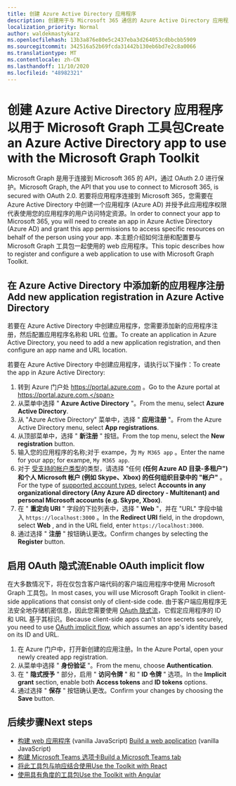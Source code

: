 ```yaml
---
title: 创建 Azure Active Directory 应用程序
description: 创建用于与 Microsoft 365 通信的 Azure Active Directory 应用程序注册
localization_priority: Normal
author: waldekmastykarz
ms.openlocfilehash: 13b3a876e80e5c2437eba3d264053cdbbcbb5909
ms.sourcegitcommit: 342516a52b69fcda31442b130eb6bd7e2c8a0066
ms.translationtype: MT
ms.contentlocale: zh-CN
ms.lasthandoff: 11/10/2020
ms.locfileid: "48982321"
---
```

# <a name="create-an-azure-active-directory-app-to-use-with-the-microsoft-graph-toolkit"></a><span data-ttu-id="a01ca-103">创建 Azure Active Directory 应用程序以用于 Microsoft Graph 工具包</span><span class="sxs-lookup"><span data-stu-id="a01ca-103">Create an Azure Active Directory app to use with the Microsoft Graph Toolkit</span></span>

<span data-ttu-id="a01ca-104">Microsoft Graph 是用于连接到 Microsoft 365 的 API，通过 OAuth 2.0 进行保护。</span><span class="sxs-lookup"><span data-stu-id="a01ca-104">Microsoft Graph, the API that you use to connect to Microsoft 365, is secured with OAuth 2.0.</span></span> <span data-ttu-id="a01ca-105">若要将应用程序连接到 Microsoft 365，您需要在 Azure Active Directory 中创建一个应用程序 (Azure AD) 并授予此应用程序权限代表使用您的应用程序的用户访问特定资源。</span><span class="sxs-lookup"><span data-stu-id="a01ca-105">In order to connect your app to Microsoft 365, you will need to create an app in Azure Active Directory (Azure AD) and grant this app permissions to access specific resources on behalf of the person using your app.</span></span> <span data-ttu-id="a01ca-106">本主题介绍如何注册和配置要与 Microsoft Graph 工具包一起使用的 web 应用程序。</span><span class="sxs-lookup"><span data-stu-id="a01ca-106">This topic describes how to register and configure a web application to use with Microsoft Graph Toolkit.</span></span>

## <a name="add-new-application-registration-in-azure-active-directory"></a><span data-ttu-id="a01ca-107">在 Azure Active Directory 中添加新的应用程序注册</span><span class="sxs-lookup"><span data-stu-id="a01ca-107">Add new application registration in Azure Active Directory</span></span>

<span data-ttu-id="a01ca-108">若要在 Azure Active Directory 中创建应用程序，您需要添加新的应用程序注册，然后配置应用程序名称和 URL 位置。</span><span class="sxs-lookup"><span data-stu-id="a01ca-108">To create an application in Azure Active Directory, you need to add a new application registration, and then configure an app name and URL location.</span></span>

<span data-ttu-id="a01ca-109">若要在 Azure Active Directory 中创建应用程序，请执行以下操作：</span><span class="sxs-lookup"><span data-stu-id="a01ca-109">To create the app in Azure Active Directory:</span></span>

1. <span data-ttu-id="a01ca-110">转到 Azure 门户处 https://portal.azure.com 。</span><span class="sxs-lookup"><span data-stu-id="a01ca-110">Go to the Azure portal at https://portal.azure.com.</span></span>
1. <span data-ttu-id="a01ca-111">从菜单中选择 " **Azure Active Directory** "。</span><span class="sxs-lookup"><span data-stu-id="a01ca-111">From the menu, select **Azure Active Directory**.</span></span>
1. <span data-ttu-id="a01ca-112">从 "Azure Active Directory" 菜单中，选择 " **应用注册** "。</span><span class="sxs-lookup"><span data-stu-id="a01ca-112">From the Azure Active Directory menu, select **App registrations**.</span></span>
1. <span data-ttu-id="a01ca-113">从顶部菜单中，选择 " **新注册** " 按钮。</span><span class="sxs-lookup"><span data-stu-id="a01ca-113">From the top menu, select the **New registration** button.</span></span>
1. <span data-ttu-id="a01ca-114">输入您的应用程序的名称;对于 exampe，为 `My M365 app` 。</span><span class="sxs-lookup"><span data-stu-id="a01ca-114">Enter the name for your app; for exampe, `My M365 app`.</span></span>
1. <span data-ttu-id="a01ca-115">对于 [受支持的帐户类型](/azure/active-directory/develop/single-and-multi-tenant-apps#who-can-sign-in-to-your-app)的类型，请选择 "任何 **(任何 Azure AD 目录-多租户") 和个人 Microsoft 帐户 (例如 Skype、Xbox) 的任何组织目录中的 "帐户"** 。</span><span class="sxs-lookup"><span data-stu-id="a01ca-115">For the type of [supported account types](/azure/active-directory/develop/single-and-multi-tenant-apps#who-can-sign-in-to-your-app), select **Accounts in any organizational directory (Any Azure AD directory - Multitenant) and personal Microsoft accounts (e.g. Skype, Xbox)**.</span></span>
1. <span data-ttu-id="a01ca-116">在 " **重定向 URI** " 字段的下拉列表中，选择 " **Web** "，并在 "URL" 字段中输入 `https://localhost:3000` 。</span><span class="sxs-lookup"><span data-stu-id="a01ca-116">In the **Redirect URI** field, in the dropdown, select **Web** , and in the URL field, enter `https://localhost:3000`.</span></span>
1. <span data-ttu-id="a01ca-117">通过选择 " **注册** " 按钮确认更改。</span><span class="sxs-lookup"><span data-stu-id="a01ca-117">Confirm changes by selecting the **Register** button.</span></span>

## <a name="enable-oauth-implicit-flow"></a><span data-ttu-id="a01ca-118">启用 OAuth 隐式流</span><span class="sxs-lookup"><span data-stu-id="a01ca-118">Enable OAuth implicit flow</span></span>

<span data-ttu-id="a01ca-119">在大多数情况下，将在仅包含客户端代码的客户端应用程序中使用 Microsoft Graph 工具包。</span><span class="sxs-lookup"><span data-stu-id="a01ca-119">In most cases, you will use Microsoft Graph Toolkit in client-side applications that consist only of client-side code.</span></span> <span data-ttu-id="a01ca-120">由于客户端应用程序无法安全地存储机密信息，因此您需要使用 [OAuth 隐式流](/azure/active-directory/develop/v2-oauth2-implicit-grant-flow?WT.mc_id=m365-10340-wmastyka)，它假定应用程序的 ID 和 URL 基于其标识。</span><span class="sxs-lookup"><span data-stu-id="a01ca-120">Because client-side apps can't store secrets securely, you need to use [OAuth implicit flow](/azure/active-directory/develop/v2-oauth2-implicit-grant-flow?WT.mc_id=m365-10340-wmastyka), which assumes an app's identity based on its ID and URL.</span></span>

1. <span data-ttu-id="a01ca-121">在 Azure 门户中，打开新创建的应用注册。</span><span class="sxs-lookup"><span data-stu-id="a01ca-121">In the Azure Portal, open your newly created app registration.</span></span>
1. <span data-ttu-id="a01ca-122">从菜单中选择 " **身份验证** "。</span><span class="sxs-lookup"><span data-stu-id="a01ca-122">From the menu, choose **Authentication**.</span></span>
1. <span data-ttu-id="a01ca-123">在 " **隐式授予** " 部分，启用 " **访问令牌** " 和 " **ID 令牌** " 选项。</span><span class="sxs-lookup"><span data-stu-id="a01ca-123">In the **Implicit grant** section, enable both **Access tokens** and **ID tokens** options.</span></span>
1. <span data-ttu-id="a01ca-124">通过选择 " **保存** " 按钮确认更改。</span><span class="sxs-lookup"><span data-stu-id="a01ca-124">Confirm your changes by choosing the **Save** button.</span></span>

## <a name="next-steps"></a><span data-ttu-id="a01ca-125">后续步骤</span><span class="sxs-lookup"><span data-stu-id="a01ca-125">Next steps</span></span>

- <span data-ttu-id="a01ca-126">[构建 web 应用程序](./build-a-web-app.md) (vanilla JavaScript) </span><span class="sxs-lookup"><span data-stu-id="a01ca-126">[Build a web application](./build-a-web-app.md) (vanilla JavaScript)</span></span>
- [<span data-ttu-id="a01ca-127">构建 Microsoft Teams 选项卡</span><span class="sxs-lookup"><span data-stu-id="a01ca-127">Build a Microsoft Teams tab</span></span>](./build-a-microsoft-teams-tab.md)
- [<span data-ttu-id="a01ca-128">将此工具包与响应结合使用</span><span class="sxs-lookup"><span data-stu-id="a01ca-128">Use the Toolkit with React</span></span>](./use-toolkit-with-react.md)
- [<span data-ttu-id="a01ca-129">使用具有角度的工具包</span><span class="sxs-lookup"><span data-stu-id="a01ca-129">Use the Toolkit with Angular</span></span>](./use-toolkit-with-angular.md)
